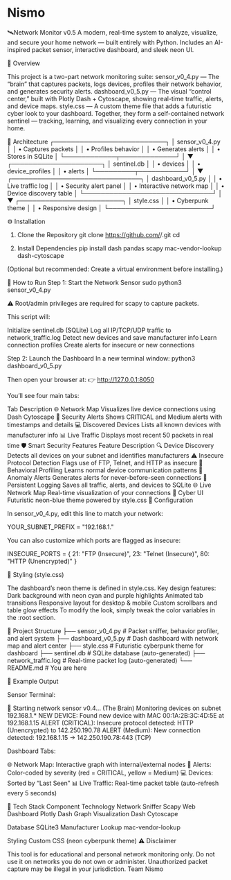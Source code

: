 # Nismo
🛰️Network Monitor v0.5
A modern, real-time system to analyze, visualize, and secure your home network — built entirely with Python.
Includes an AI-inspired packet sensor, interactive dashboard, and sleek neon UI.

🧠 Overview

This project is a two-part network monitoring suite:
sensor_v0_4.py — The “brain” that captures packets, logs devices, profiles their network behavior, and generates security alerts.
dashboard_v0_5.py — The visual “control center,” built with Plotly Dash + Cytoscape, showing real-time traffic, alerts, and device maps.
style.css — A custom theme file that adds a futuristic cyber look to your dashboard.
Together, they form a self-contained network sentinel — tracking, learning, and visualizing every connection in your home.

🧩 Architecture
            ┌──────────────────────────┐
            │     sensor_v0_4.py       │
            │  • Captures packets      │
            │  • Profiles behavior     │
            │  • Generates alerts      │
            │  • Stores in SQLite      │
            └────────────┬─────────────┘
                         │
                         ▼
             ┌─────────────────────┐
             │     sentinel.db     │
             │  • devices          │
             │  • device_profiles  │
             │  • alerts           │
             └─────────┬───────────┘
                       │
                       ▼
        ┌──────────────────────────────┐
        │      dashboard_v0_5.py       │
        │  • Live traffic log          │
        │  • Security alert panel      │
        │  • Interactive network map   │
        │  • Device discovery table    │
        └──────────────────────────────┘
                       │
                       ▼
             ┌────────────────────────┐
             │       style.css        │
             │  • Cyberpunk theme     │
             │  • Responsive design   │
             └────────────────────────┘

⚙️ Installation
1. Clone the Repository
git clone https://github.com/<your-username>/<your-repo-name>.git
cd <your-repo-name>

2. Install Dependencies
pip install dash pandas scapy mac-vendor-lookup dash-cytoscape

(Optional but recommended: Create a virtual environment before installing.)

🚀 How to Run
Step 1: Start the Network Sensor
sudo python3 sensor_v0_4.py

⚠️ Root/admin privileges are required for scapy to capture packets.

This script will:

Initialize sentinel.db (SQLite)
Log all IP/TCP/UDP traffic to network_traffic.log
Detect new devices and save manufacturer info
Learn connection profiles
Create alerts for insecure or new connections

Step 2: Launch the Dashboard
In a new terminal window:
python3 dashboard_v0_5.py

Then open your browser at:
👉 http://127.0.0.1:8050

You’ll see four main tabs:

Tab	Description
🌐 Network Map	Visualizes live device connections using Dash Cytoscape
🚨 Security Alerts	Shows CRITICAL and Medium alerts with timestamps and details
💻 Discovered Devices	Lists all known devices with manufacturer info
📊 Live Traffic	Displays most recent 50 packets in real time
🛡️ Smart Security Features
Feature	Description
🔍 Device Discovery	Detects all devices on your subnet and identifies manufacturers
⚠️ Insecure Protocol Detection	Flags use of FTP, Telnet, and HTTP as insecure
🧠 Behavioral Profiling	Learns normal device communication patterns
🧩 Anomaly Alerts	Generates alerts for never-before-seen connections
💾 Persistent Logging	Saves all traffic, alerts, and devices to SQLite
🌐 Live Network Map	Real-time visualization of your connections
🎨 Cyber UI	Futuristic neon-blue theme powered by style.css
🧰 Configuration

In sensor_v0_4.py, edit this line to match your network:

YOUR_SUBNET_PREFIX = "192.168.1."

You can also customize which ports are flagged as insecure:

INSECURE_PORTS = {
    21: "FTP (Insecure)",
    23: "Telnet (Insecure)",
    80: "HTTP (Unencrypted)"
}

🎨 Styling (style.css)

The dashboard’s neon theme is defined in style.css.
Key design features:
Dark background with neon cyan and purple highlights
Animated tab transitions
Responsive layout for desktop & mobile
Custom scrollbars and table glow effects
To modify the look, simply tweak the color variables in the :root section.

📂 Project Structure
├── sensor_v0_4.py       # Packet sniffer, behavior profiler, and alert system
├── dashboard_v0_5.py    # Dash dashboard with network map and alert center
├── style.css            # Futuristic cyberpunk theme for dashboard
├── sentinel.db          # SQLite database (auto-generated)
├── network_traffic.log  # Real-time packet log (auto-generated)
└── README.md            # You are here

🧪 Example Output

Sensor Terminal:

🚀 Starting network sensor v0.4... (The Brain)
Monitoring devices on subnet 192.168.1.*
NEW DEVICE: Found new device with MAC 00:1A:2B:3C:4D:5E at 192.168.1.15
ALERT (CRITICAL): Insecure protocol detected: HTTP (Unencrypted) to 142.250.190.78
ALERT (Medium): New connection detected: 192.168.1.15 -> 142.250.190.78:443 (TCP)


Dashboard Tabs:

🌐 Network Map: Interactive graph with internal/external nodes
🚨 Alerts: Color-coded by severity (red = CRITICAL, yellow = Medium)
💻 Devices: Sorted by “Last Seen”
📊 Live Traffic: Real-time packet table (auto-refresh every 5 seconds)

🧠 Tech Stack
Component	Technology
Network Sniffer	Scapy
Web Dashboard	Plotly Dash
Graph Visualization	Dash Cytoscape

Database	SQLite3
Manufacturer Lookup	mac-vendor-lookup

Styling	Custom CSS (neon cyberpunk theme)
⚠️ Disclaimer

This tool is for educational and personal network monitoring only.
Do not use it on networks you do not own or administer.
Unauthorized packet capture may be illegal in your jurisdiction.
Team Nismo

